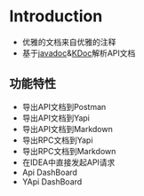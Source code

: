 # Introduction

- 优雅的文档来自优雅的注释
- 基于[javadoc](./docs.md#Javadoc)&[KDoc](./docs.md#KDoc)解析API文档


## 功能特性
- 导出API文档到Postman
- 导出API文档到Yapi
- 导出API文档到Markdown
- 导出RPC文档到Yapi
- 导出RPC文档到Markdown
- 在IDEA中直接发起API请求
- Api DashBoard
- YApi DashBoard

